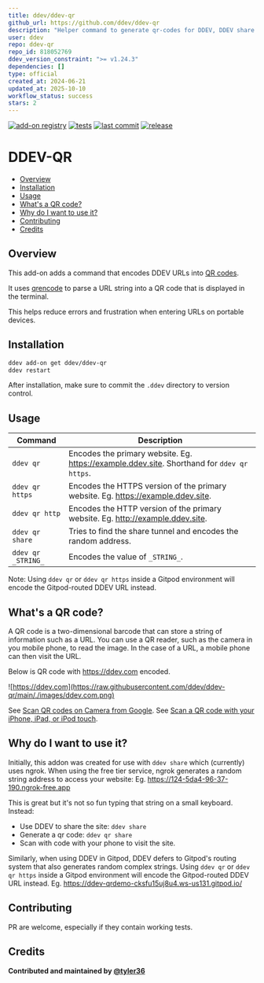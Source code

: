 ```yaml
---
title: ddev/ddev-qr
github_url: https://github.com/ddev/ddev-qr
description: "Helper command to generate qr-codes for DDEV, DDEV share and Gitpod URLs"
user: ddev
repo: ddev-qr
repo_id: 818052769
ddev_version_constraint: ">= v1.24.3"
dependencies: []
type: official
created_at: 2024-06-21
updated_at: 2025-10-10
workflow_status: success
stars: 2
---
```


[![add-on registry](https://img.shields.io/badge/DDEV-Add--on_Registry-blue)](https://addons.ddev.com)
[![tests](https://github.com/ddev/ddev-qr/actions/workflows/tests.yml/badge.svg)](https://github.com/ddev/ddev-qr/actions/workflows/tests.yml)
[![last commit](https://img.shields.io/github/last-commit/ddev/ddev-qr)](https://github.com/ddev/ddev-qr/commits)
[![release](https://img.shields.io/github/v/release/ddev/ddev-qr)](https://github.com/ddev/ddev-qr/releases/latest)

# DDEV-QR <!-- omit in toc -->

- [Overview](#overview)
- [Installation](#installation)
- [Usage](#usage)
- [What's a QR code?](#whats-a-qr-code)
- [Why do I want to use it?](#why-do-i-want-to-use-it)
- [Contributing](#contributing)
- [Credits](#credits)

## Overview

This add-on adds a command that encodes DDEV URLs into [QR codes](#whats-a-qr-code).

It uses [qrencode](https://fukuchi.org/works/qrencode/) to parse a URL string into a QR code that is displayed in the terminal.

This helps reduce errors and frustration when entering URLs on portable devices.

## Installation

```bash
ddev add-on get ddev/ddev-qr
ddev restart
```

After installation, make sure to commit the `.ddev` directory to version control.

## Usage

| Command            | Description                                                                                  |
| ------------------ | -------------------------------------------------------------------------------------------- |
| `ddev qr`          | Encodes the primary website. Eg. <https://example.ddev.site>. Shorthand for `ddev qr https`. |
| `ddev qr https`    | Encodes the HTTPS version of the primary website. Eg. <https://example.ddev.site>.           |
| `ddev qr http`     | Encodes the HTTP version of the primary website. Eg. <http://example.ddev.site>.             |
| `ddev qr share`    | Tries to find the share tunnel and encodes the random address.                               |
| `ddev qr _STRING_` | Encodes the value of `_STRING_`.                                                             |

Note: Using `ddev qr` or `ddev qr https` inside a Gitpod environment will encode the Gitpod-routed DDEV URL instead.

## What's a QR code?

A QR code is a two-dimensional barcode that can store a string of information such as a URL.
You can use a QR reader, such as the camera in you mobile phone, to read the image. In the case of a URL, a mobile phone can then visit the URL.

Below is QR code with <https://ddev.com> encoded.

![https://ddev.com](https://raw.githubusercontent.com/ddev/ddev-qr/main/./images/ddev.com.png)

See [Scan QR codes on Camera from Google](https://support.google.com/camerafromgoogle/answer/12033278?hl=en).
See [Scan a QR code with your iPhone, iPad, or iPod touch](https://support.apple.com/en-us/102680).

## Why do I want to use it?

Initially, this addon was created for use with `ddev share` which (currently) uses ngrok.
When using the free tier service, ngrok generates a random string address to access your website:
Eg. <https://124-5da4-96-37-190.ngrok-free.app>

This is great but it's not so fun typing that string on a small keyboard.
Instead:

- Use DDEV to share the site: `ddev share`
- Generate a qr code: `ddev qr share`
- Scan with code with your phone to visit the site.

Similarly, when using DDEV in Gitpod, DDEV defers to Gitpod's routing system that also generates random complex strings.
Using `ddev qr` or `ddev qr https` inside a Gitpod environment will encode the Gitpod-routed DDEV URL instead. Eg. <https://ddev-qrdemo-cksfu15uj8u4.ws-us131.gitpod.io/>

## Contributing

PR are welcome, especially if they contain working tests.

## Credits

**Contributed and maintained by [@tyler36](https://github.com/tyler36)**
